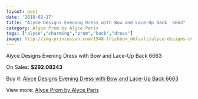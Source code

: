 ```yaml
---
layout: post
date: '2018-02-17'
title: "Alyce Designs Evening Dress with Bow and Lace-Up Back  6663"
category: Alyce Prom by Alyce Paris
tags: ["alyce","charming","prom","back","dress"]
image: http://img.princessan.com/1548-thickbox_default/alyce-designs-evening-dress-with-bow-and-lace-up-back-6663.jpg
---
```

Alyce Designs Evening Dress with Bow and Lace-Up Back  6663

On Sales: **$292.08243**
<a href="https://www.princessan.com/en/alyce-prom-by-alyce-paris/725-alyce-designs-evening-dress-with-bow-and-lace-up-back-6663.html"><amp-img layout="responsive" width="600" height="600" src="//img.princessan.com/1548-thickbox_default/alyce-designs-evening-dress-with-bow-and-lace-up-back-6663.jpg" alt="Alyce Designs Evening Dress with Bow and Lace-Up Back  6663 0" /></a>
<a href="https://www.princessan.com/en/alyce-prom-by-alyce-paris/725-alyce-designs-evening-dress-with-bow-and-lace-up-back-6663.html"><amp-img layout="responsive" width="600" height="600" src="//img.princessan.com/1550-thickbox_default/alyce-designs-evening-dress-with-bow-and-lace-up-back-6663.jpg" alt="Alyce Designs Evening Dress with Bow and Lace-Up Back  6663 1" /></a>
<a href="https://www.princessan.com/en/alyce-prom-by-alyce-paris/725-alyce-designs-evening-dress-with-bow-and-lace-up-back-6663.html"><amp-img layout="responsive" width="600" height="600" src="//img.princessan.com/1549-thickbox_default/alyce-designs-evening-dress-with-bow-and-lace-up-back-6663.jpg" alt="Alyce Designs Evening Dress with Bow and Lace-Up Back  6663 2" /></a>

Buy it: [Alyce Designs Evening Dress with Bow and Lace-Up Back  6663](https://www.princessan.com/en/alyce-prom-by-alyce-paris/725-alyce-designs-evening-dress-with-bow-and-lace-up-back-6663.html "Alyce Designs Evening Dress with Bow and Lace-Up Back  6663")

View more: [Alyce Prom by Alyce Paris](https://www.princessan.com/en/8-alyce-prom-by-alyce-paris "Alyce Prom by Alyce Paris")